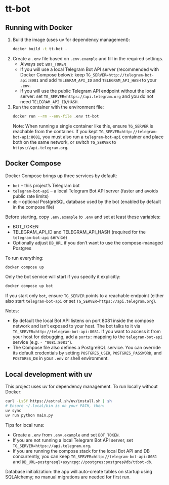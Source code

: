 # tt-bot

## Running with Docker

1. Build the image (uses uv for dependency management):
   ```bash
   docker build -t tt-bot .
   ```
2. Create a `.env` file based on `.env.example` and fill in the required settings.
   - Always set: `BOT_TOKEN`
   - If you will use a local Telegram Bot API server (recommended with Docker Compose below): keep `TG_SERVER=http://telegram-bot-api:8081` and add `TELEGRAM_API_ID` and `TELEGRAM_API_HASH` to your `.env`.
   - If you will use the public Telegram API endpoint without the local server: set `TG_SERVER=https://api.telegram.org` and you do not need `TELEGRAM_API_ID/HASH`.
3. Run the container with the environment file:
   ```bash
   docker run --rm --env-file .env tt-bot
   ```
   Note: When running a single container like this, ensure `TG_SERVER` is reachable from the container. If you kept `TG_SERVER=http://telegram-bot-api:8081`, you must also run a `telegram-bot-api` container and place both on the same network, or switch `TG_SERVER` to `https://api.telegram.org`.

## Docker Compose

Docker Compose brings up three services by default:
- `bot` – this project’s Telegram bot
- `telegram-bot-api` – a local Telegram Bot API server (faster and avoids public rate limits)
- `db` – optional PostgreSQL database used by the bot (enabled by default in the compose file)

Before starting, copy `.env.example` to `.env` and set at least these variables:
- BOT_TOKEN
- TELEGRAM_API_ID and TELEGRAM_API_HASH (required for the `telegram-bot-api` service)
- Optionally adjust `DB_URL` if you don’t want to use the compose-managed Postgres

To run everything:

```bash
docker compose up
```

Only the bot service will start if you specify it explicitly:

```bash
docker compose up bot
```

If you start only `bot`, ensure `TG_SERVER` points to a reachable endpoint (either also start `telegram-bot-api` or set `TG_SERVER=https://api.telegram.org`).

Notes:
- By default the local Bot API listens on port 8081 inside the compose network and isn’t exposed to your host. The bot talks to it via `TG_SERVER=http://telegram-bot-api:8081`. If you want to access it from your host for debugging, add a `ports:` mapping to the `telegram-bot-api` service (e.g. `- "8081:8081"`).
- The Compose file also defines a PostgreSQL service. You can override its default credentials by setting `POSTGRES_USER`, `POSTGRES_PASSWORD`, and `POSTGRES_DB` in your `.env` or shell environment.

## Local development with uv

This project uses uv for dependency management. To run locally without Docker:

```bash
curl -LsSf https://astral.sh/uv/install.sh | sh
# Ensure ~/.local/bin is on your PATH, then:
uv sync
uv run python main.py
```

Tips for local runs:
- Create a `.env` from `.env.example` and set `BOT_TOKEN`.
- If you are not running a local Telegram Bot API server, set `TG_SERVER=https://api.telegram.org`.
- If you are running the compose stack for the local Bot API and DB concurrently, you can keep `TG_SERVER=http://telegram-bot-api:8081` and `DB_URL=postgresql+asyncpg://postgres:postgres@db/ttbot-db`.

Database initialization: the app will auto-create tables on startup using SQLAlchemy; no manual migrations are needed for first run.
